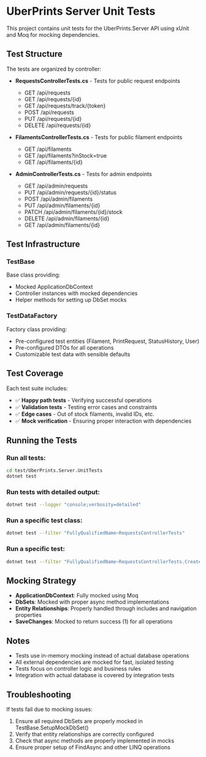 # UberPrints Server Unit Tests

This project contains unit tests for the UberPrints.Server API using xUnit and Moq for mocking dependencies.

## Test Structure

The tests are organized by controller:

- **RequestsControllerTests.cs** - Tests for public request endpoints
  - GET /api/requests
  - GET /api/requests/{id}
  - GET /api/requests/track/{token}
  - POST /api/requests
  - PUT /api/requests/{id}
  - DELETE /api/requests/{id}

- **FilamentsControllerTests.cs** - Tests for public filament endpoints
  - GET /api/filaments
  - GET /api/filaments?inStock=true
  - GET /api/filaments/{id}

- **AdminControllerTests.cs** - Tests for admin endpoints
  - GET /api/admin/requests
  - PUT /api/admin/requests/{id}/status
  - POST /api/admin/filaments
  - PUT /api/admin/filaments/{id}
  - PATCH /api/admin/filaments/{id}/stock
  - DELETE /api/admin/filaments/{id}
  - GET /api/admin/filaments/{id}

## Test Infrastructure

### TestBase
Base class providing:
- Mocked ApplicationDbContext
- Controller instances with mocked dependencies
- Helper methods for setting up DbSet mocks

### TestDataFactory
Factory class providing:
- Pre-configured test entities (Filament, PrintRequest, StatusHistory, User)
- Pre-configured DTOs for all operations
- Customizable test data with sensible defaults

## Test Coverage

Each test suite includes:
- ✅ **Happy path tests** - Verifying successful operations
- ✅ **Validation tests** - Testing error cases and constraints
- ✅ **Edge cases** - Out of stock filaments, invalid IDs, etc.
- ✅ **Mock verification** - Ensuring proper interaction with dependencies

## Running the Tests

### Run all tests:
```bash
cd test/UberPrints.Server.UnitTests
dotnet test
```

### Run tests with detailed output:
```bash
dotnet test --logger "console;verbosity=detailed"
```

### Run a specific test class:
```bash
dotnet test --filter "FullyQualifiedName~RequestsControllerTests"
```

### Run a specific test:
```bash
dotnet test --filter "FullyQualifiedName~RequestsControllerTests.CreateRequest_ReturnsCreatedRequest_WhenValidDataProvided"
```

## Mocking Strategy

- **ApplicationDbContext**: Fully mocked using Moq
- **DbSets**: Mocked with proper async method implementations
- **Entity Relationships**: Properly handled through includes and navigation properties
- **SaveChanges**: Mocked to return success (1) for all operations

## Notes

- Tests use in-memory mocking instead of actual database operations
- All external dependencies are mocked for fast, isolated testing
- Tests focus on controller logic and business rules
- Integration with actual database is covered by integration tests

## Troubleshooting

If tests fail due to mocking issues:
1. Ensure all required DbSets are properly mocked in TestBase.SetupMockDbSet()
2. Verify that entity relationships are correctly configured
3. Check that async methods are properly implemented in mocks
4. Ensure proper setup of FindAsync and other LINQ operations
